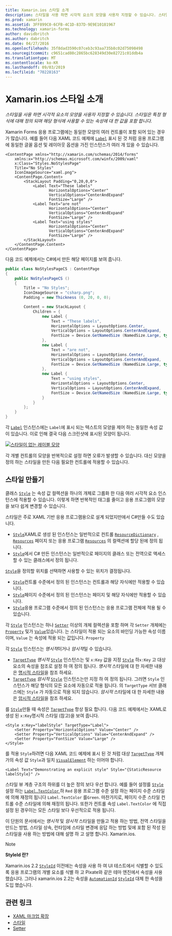 ```yaml
---
title: Xamarin.ios 스타일 소개
description: 스타일을 사용 하면 시각적 요소의 모양을 사용자 지정할 수 있습니다. 스타일은 특정 형식에 대해 정의 되며 해당 형식에 사용할 수 있는 속성에 대 한 값을 포함 합니다.
ms.prod: xamarin
ms.assetid: 3FF899C0-6CFB-4C1D-837D-9E9E10181967
ms.technology: xamarin-forms
author: davidbritch
ms.author: dabritch
ms.date: 04/27/2016
ms.openlocfilehash: 35f8dad3590c07ceb3c93aa735b8c02d75098498
ms.sourcegitcommit: c9651cad80c2865bc628349d30e82721c01ddb4a
ms.translationtype: MT
ms.contentlocale: ko-KR
ms.lasthandoff: 09/03/2019
ms.locfileid: "70228163"
---
```

# <a name="introduction-to-xamarinforms-styles"></a>Xamarin.ios 스타일 소개

_스타일을 사용 하면 시각적 요소의 모양을 사용자 지정할 수 있습니다. 스타일은 특정 형식에 대해 정의 되며 해당 형식에 사용할 수 있는 속성에 대 한 값을 포함 합니다._

Xamarin Forms 응용 프로그램에는 동일한 모양의 여러 컨트롤이 포함 되어 있는 경우가 많습니다. 예를 들어 다음 XAML 코드 예제에 [`Label`](xref:Xamarin.Forms.Label) 표시 된 것 처럼 응용 프로그램에 동일한 글꼴 옵션 및 레이아웃 옵션을 가진 인스턴스가 여러 개 있을 수 있습니다.

```xaml
<ContentPage xmlns="http://xamarin.com/schemas/2014/forms"
    xmlns:x="http://schemas.microsoft.com/winfx/2009/xaml"
    x:Class="Styles.NoStylesPage"
    Title="No Styles"
    IconImageSource="xaml.png">
    <ContentPage.Content>
        <StackLayout Padding="0,20,0,0">
            <Label Text="These labels"
                   HorizontalOptions="Center"
                   VerticalOptions="CenterAndExpand"
                   FontSize="Large" />
            <Label Text="are not"
                   HorizontalOptions="Center"
                   VerticalOptions="CenterAndExpand"
                   FontSize="Large" />
            <Label Text="using styles"
                   HorizontalOptions="Center"
                   VerticalOptions="CenterAndExpand"
                   FontSize="Large" />
        </StackLayout>
    </ContentPage.Content>
</ContentPage>
```

다음 코드 예제에서는 C#에서 만든 해당 페이지를 보여 줍니다.

```csharp
public class NoStylesPageCS : ContentPage
{
    public NoStylesPageCS ()
    {
        Title = "No Styles";
        IconImageSource = "csharp.png";
        Padding = new Thickness (0, 20, 0, 0);

        Content = new StackLayout {
            Children = {
                new Label {
                    Text = "These labels",
                    HorizontalOptions = LayoutOptions.Center,
                    VerticalOptions = LayoutOptions.CenterAndExpand,
                    FontSize = Device.GetNamedSize (NamedSize.Large, typeof(Label))
                },
                new Label {
                    Text = "are not",
                    HorizontalOptions = LayoutOptions.Center,
                    VerticalOptions = LayoutOptions.CenterAndExpand,
                    FontSize = Device.GetNamedSize (NamedSize.Large, typeof(Label))
                },
                new Label {
                    Text = "using styles",
                    HorizontalOptions = LayoutOptions.Center,
                    VerticalOptions = LayoutOptions.CenterAndExpand,
                    FontSize = Device.GetNamedSize (NamedSize.Large, typeof(Label))
                }
            }
        };
    }
}
```

각 [`Label`](xref:Xamarin.Forms.Label) 인스턴스에는 `Label`에 표시 되는 텍스트의 모양을 제어 하는 동일한 속성 값이 있습니다. 이로 인해 결국 다음 스크린샷에 표시된 모양이 됩니다.

[![스타일이 없는 레이블 모양](introduction-images/no-styles.png)](introduction-images/no-styles-large.png#lightbox)

각 개별 컨트롤의 모양을 반복적으로 설정 하면 오류가 발생할 수 있습니다. 대신 모양을 정의 하는 스타일을 만든 다음 필요한 컨트롤에 적용할 수 있습니다.

## <a name="create-a-style"></a>스타일 만들기

클래스 [`Style`](xref:Xamarin.Forms.Style) 는 속성 값 컬렉션을 하나의 개체로 그룹화 한 다음 여러 시각적 요소 인스턴스에 적용할 수 있습니다. 이렇게 하면 반복적인 태그를 줄이고 응용 프로그램의 모양을 보다 쉽게 변경할 수 있습니다.

스타일은 주로 XAML 기반 응용 프로그램용으로 설계 되었지만에서 C#만들 수도 있습니다.

- [`Style`](xref:Xamarin.Forms.Style)XAML로 생성 된 인스턴스는 일반적으로 컨트롤 [`ResourceDictionary`](xref:Xamarin.Forms.ResourceDictionary) , [`Resources`](xref:Xamarin.Forms.Application.Resources) 페이지 또는 응용 프로그램 [`Resources`](xref:Xamarin.Forms.VisualElement.Resources) 의 컬렉션에 할당 된에 정의 됩니다.
- [`Style`](xref:Xamarin.Forms.Style)에서 C# 만든 인스턴스는 일반적으로 페이지의 클래스 또는 전역으로 액세스할 수 있는 클래스에서 정의 됩니다.

[`Style`](xref:Xamarin.Forms.Style)을 정의할 위치를 선택하면 사용할 수 있는 위치가 결정됩니다.

- [`Style`](xref:Xamarin.Forms.Style)컨트롤 수준에서 정의 된 인스턴스는 컨트롤과 해당 자식에만 적용할 수 있습니다.
- [`Style`](xref:Xamarin.Forms.Style)페이지 수준에서 정의 된 인스턴스는 페이지 및 해당 자식에만 적용할 수 있습니다.
- [`Style`](xref:Xamarin.Forms.Style)응용 프로그램 수준에서 정의 된 인스턴스는 응용 프로그램 전체에 적용 될 수 있습니다.

각 [`Style`](xref:Xamarin.Forms.Style) 인스턴스는 하나 [`Setter`](xref:Xamarin.Forms.Setter) 이상의 개체 컬렉션을 포함 하며 각 `Setter` 개체에는 [`Property`](xref:Xamarin.Forms.Setter.Property) 및가 [`Value`](xref:Xamarin.Forms.Setter.Value)있습니다. 는 스타일이 적용 되는 요소의 바인딩 가능한 속성 이름 이며, `Value` 는 속성에 적용 되는 값입니다. `Property`

각 [`Style`](xref:Xamarin.Forms.Style) 인스턴스는 *명시적*이거나 *암시적*일 수 있습니다.

- [`TargetType`](xref:Xamarin.Forms.Style.TargetType) *명시적* [`Style`](xref:Xamarin.Forms.Style) 인스턴스는 및 `x:Key` 값을 지정 [`Style`](xref:Xamarin.Forms.NavigableElement.Style) 하`x:Key` 고 대상 요소의 속성을 참조로 설정 하 여 정의 됩니다. *명시적* 스타일에 대 한 자세한 내용은 [명시적 스타일](~/xamarin-forms/user-interface/styles/explicit.md)을 참조 하세요.
- [`TargetType`](xref:Xamarin.Forms.Style.TargetType) *암시적* [`Style`](xref:Xamarin.Forms.Style) 인스턴스는만 지정 하 여 정의 됩니다. 그러면 `Style` 인스턴스가 해당 형식의 모든 요소에 자동으로 적용 됩니다. 의 `TargetType` 서브 클래스에는 `Style` 가 자동으로 적용 되지 않습니다. *암시적* 스타일에 대 한 자세한 내용은 [암시적 스타일](~/xamarin-forms/user-interface/styles/implicit.md)을 참조 하세요.

를 [`Style`](xref:Xamarin.Forms.Style)만들 때 속성은 [`TargetType`](xref:Xamarin.Forms.Style.TargetType) 항상 필요 합니다. 다음 코드 예제에서는 XAML로 생성 된 `x:Key`명시적 스타일 (참고)을 보여 줍니다.

```xaml
<Style x:Key="labelStyle" TargetType="Label">
    <Setter Property="HorizontalOptions" Value="Center" />
    <Setter Property="VerticalOptions" Value="CenterAndExpand" />
    <Setter Property="FontSize" Value="Large" />
</Style>
```

를 적용 `Style`하려면 다음 XAML 코드 예제에 표시 된 것 처럼 대상 [`TargetType`](xref:Xamarin.Forms.Style.TargetType) 개체가의 속성 값 `Style`과 일치 [`VisualElement`](xref:Xamarin.Forms.VisualElement) 하는 이어야 합니다.

```xaml
<Label Text="Demonstrating an explicit style" Style="{StaticResource labelStyle}" />
```

스타일 뷰 계층 구조의 하위를 더 높은 정의 보다 우선 합니다. 예를 들어 설정를 [ `Style` ](xref:Xamarin.Forms.Style) 설정 하는 [ `Label.TextColor` ](xref:Xamarin.Forms.Label.TextColor) 하 `Red` 응용 프로그램 수준 설정 하는 페이지 수준 스타일에 의해 재정의 됩니다 `Label.TextColor` 를`Green`. 마찬가지로, 페이지 수준 스타일 컨트롤 수준 스타일에 의해 재정의 됩니다. 또한가 컨트롤 속성 `Label.TextColor` 에 직접 설정 된 경우이는 모든 스타일 보다 우선적으로 적용 됩니다.

이 단원의 문서에서는 *명시적* 및 *암시적* 스타일을 만들고 적용 하는 방법, 전역 스타일을 만드는 방법, 스타일 상속, 런타임에 스타일 변경에 응답 하는 방법 및에 포함 된 작성 된 스타일을 사용 하는 방법에 대해 설명 하 고 설명 합니다. Xamarin.ios.

> [!NOTE]
> **StyleId 란?**
>
> Xamarin.ios 2.2 [`StyleId`](xref:Xamarin.Forms.Element.StyleId) 이전에는 속성을 사용 하 여 UI 테스트에서 식별할 수 있도록 응용 프로그램의 개별 요소를 식별 하 고 Pixate와 같은 테마 엔진에서 속성을 사용 했습니다. 그러나 xamarin.ios 2.2는 속성을 [`AutomationId`](xref:Xamarin.Forms.Element.AutomationId) [`StyleId`](xref:Xamarin.Forms.Element.StyleId) 대체 한 속성을 도입 했습니다.

## <a name="related-links"></a>관련 링크

- [XAML 마크업 확장](~/xamarin-forms/xaml/xaml-basics/xaml-markup-extensions.md)
- [스타일](xref:Xamarin.Forms.Style)
- [Setter](xref:Xamarin.Forms.Setter)
